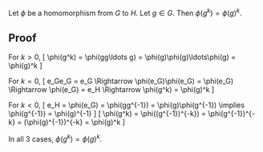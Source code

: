 Let $\phi$ be a homomorphism from $G$ to $H$. Let $g \in G$.
Then $\phi(g^k) = \phi(g)^k$.

## Proof

For $k > 0$,
\[ \phi(g^k) = \phi(gg\ldots g) = \phi(g)\phi(g)\ldots\phi(g) = \phi(g)^k \]

For $k = 0$,
\[
e_Ge_G = e_G
\Rightarrow \phi(e_G)\phi(e_G) = \phi(e_G)
\Rightarrow \phi(e_G) = e_H
\Rightarrow \phi(g^k) = \phi(g)^k
\]

For $k < 0$,
\[
e_H = \phi(e_G) = \phi(gg^{-1}) = \phi(g)\phi(g^{-1})
\implies \phi(g^{-1}) = \phi(g)^{-1}
\]
\[ \phi(g^k) = \phi((g^{-1})^{-k}) = \phi(g^{-1})^{-k} = (\phi(g)^{-1})^{-k} = \phi(g)^k \]

In all 3 cases, $\phi(g^k) = \phi(g)^k$.
